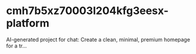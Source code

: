 # cmh7b5xz70003l204kfg3eesx-platform
AI-generated project for chat: Create a clean, minimal, premium homepage for a tr...
